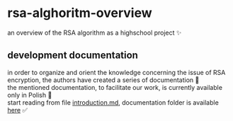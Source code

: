# rsa-alghoritm-overview

an overview of the RSA algorithm as a highschool project ✨

## development documentation

in order to organize and orient the knowledge concerning the issue of RSA encryption, the authors have created a series of documentation 🫶 \
the mentioned documentation, to facilitate our work, is currently available only in Polish 🎉 \
start reading from file [introduction.md](development-docs/introduction.md), documentation folder is available [here](development-docs) ✅ 
